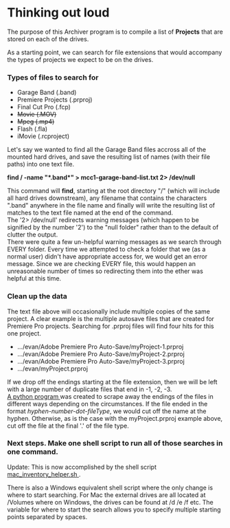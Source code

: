 # Thinking out loud

The purpose of this Archiver program is to compile a list of **Projects** that are stored on each of the drives. 

As a starting point, we can search for file extensions that would accompany the types of projects we expect to be on the drives.

### Types of files to search for
<ul> 
  
  <li>Garage Band (.band) </li>
  <li>Premiere Projects (.prproj)</li>
  <li>Final Cut Pro (.fcp)</li>
  <li><strike>Movie (.MOV)</strike></li>
  <li><strike>Mpeg (.mp4) </strike></li>
  <li>Flash (.fla)</li>
  <li>iMovie (.rcproject)</li>
</ul>

Let's say we wanted to find all the Garage Band files accross all of the mounted hard drives, and save the resulting list of names (with their file paths) into one text file. 

**find / -name "\*.band\*" > mcc1-garage-band-list.txt 2> /dev/null**

This command will **find**,  starting at the root directory "/" (which will include all hard drives downstream), any filename that contains the characters ".band" anywhere in the file name and finally will write the resulting list of matches to the text file named at the end of the command.   
The '2> /dev/null' redirects warning messages (which happen to be signified by the number '2') to the "null folder" rather than to the default of clutter the output.  
There were quite a few un-helpful warning messages as we search through EVERY folder.  Every time we attempted to check a folder that we (as a normal user) didn't have appropriate access for, we would get an error message.  Since we are checking EVERY file, this would happen an unreasonable number of times so redirecting them into the ether was helpful at this time.  

### Clean up the data

The text file above will occasionally include multiple copies of the same project.  A clear example is the multiple autosave files that are created for Premiere Pro projects. 
Searching for .prproj files will find four hits for this one project.  

<ul>
  <li>.../evan/Adobe Premiere Pro Auto-Save/myProject-1.prproj</li>
  <li>.../evan/Adobe Premiere Pro Auto-Save/myProject-2.prproj</li>
  <li>.../evan/Adobe Premiere Pro Auto-Save/myProject-3.prproj</li>
  <li>.../evan/myProject.prproj</li>
</ul>

If we drop off the endings starting at the file extension, then we will be left with a large number of duplicate files that end in -1, -2, -3.
<br>
<a href="https://github.com/ekn394/KPL-Commons-Studio-Archive-Helper/blob/main/removeDuplicates.py"> A python program </a> was created to scrape away the endings of the files in different ways depending on the circumstances.  If the file ended in the format _hyphen-number-dot-fileType_, we would cut off the name at the hyphen.  Otherwise, as is the case with the myProject.prproj example above, cut off the file at the final '.' of the file type.

### Next steps.  Make one shell script to run all of those searches in one command.  

Update: This is now accomplished by the shell script <a href="https://github.com/ekn394/KPL-CS-Archiver/blob/main/mac_inventory_helper.sh"> mac_inventory_helper.sh </a>.  

There is also a Windows equivalent shell script where the only change is where to start searching.  For Mac the external drives are all located at /Volumes  where on Windows, the drives can be found at /d /e /f  etc.  The variable for where to start the search allows you to specify multiple starting points separated by spaces.   

